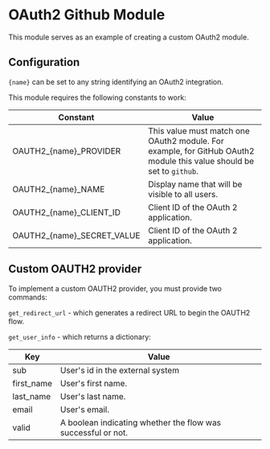 
# OAuth2 Github Module

This module serves as an example of creating a custom OAuth2 module.

## Configuration
`{name}` can be set to any string identifying an OAuth2 integration.

This module requires the following constants to work:

| Constant | Value |
| - | - |
| OAUTH2_{name}_PROVIDER | This value must match one OAuth2 module. For example, for GitHub OAuth2 module this value should be set to `github`. |
| OAUTH2_{name}_NAME | Display name that will be visible to all users. |
| OAUTH2_{name}_CLIENT_ID | Client ID of the OAuth 2 application. |
| OAUTH2_{name}_SECRET_VALUE| Client ID of the OAuth 2 application. |


## Custom OAUTH2 provider

To implement a custom OAUTH2 provider, you must provide two commands:

`get_redirect_url` - which generates a redirect URL to begin the OAUTH2 flow.

`get_user_info` - which returns a dictionary:

| Key | Value |
| - | - |
| sub | User's id in the external system |
| first_name | User's first name. |
| last_name | User's last name. |
| email | User's email. |
| valid | A boolean indicating whether the flow was successful or not. |